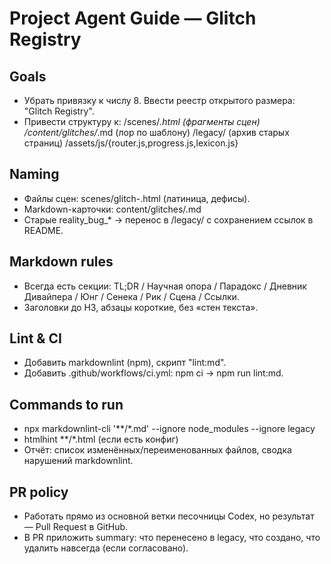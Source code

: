 # Project Agent Guide — Glitch Registry

## Goals
- Убрать привязку к числу 8. Ввести реестр открытого размера: "Glitch Registry".
- Привести структуру к:
  /scenes/*.html (фрагменты сцен)
  /content/glitches/*.md (лор по шаблону)
  /legacy/ (архив старых страниц)
  /assets/js/{router.js,progress.js,lexicon.js}

## Naming
- Файлы сцен: scenes/glitch-<slug>.html (латиница, дефисы).
- Markdown-карточки: content/glitches/<slug>.md
- Старые reality_bug_* → перенос в /legacy/ c сохранением ссылок в README.

## Markdown rules
- Всегда есть секции: TL;DR / Научная опора / Парадокс / Дневник Дивайпера / Юнг / Сенека / Рик / Сцена / Ссылки.
- Заголовки до H3, абзацы короткие, без «стен текста».

## Lint & CI
- Добавить markdownlint (npm), скрипт "lint:md".
- Добавить .github/workflows/ci.yml: npm ci → npm run lint:md.

## Commands to run
- npx markdownlint-cli '**/*.md' --ignore node_modules --ignore legacy
- htmlhint **/*.html  (если есть конфиг)
- Отчёт: список изменённых/переименованных файлов, сводка нарушений markdownlint.

## PR policy
- Работать прямо из основной ветки песочницы Codex, но результат — Pull Request в GitHub.
- В PR приложить summary: что перенесено в legacy, что создано, что удалить навсегда (если согласовано).
